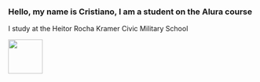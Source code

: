 ### Hello, my name is Cristiano, I am a student on the Alura course
I study at the Heitor Rocha Kramer Civic Military School

<img src="https://hermes.digitalinnovation.one/assets/diome/logo-full.svg" width="70">
